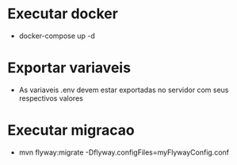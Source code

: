 
# Executar docker
- docker-compose up -d

# Exportar variaveis

- As variaveis .env devem estar exportadas no servidor com seus respectivos valores

# Executar migracao
- mvn flyway:migrate -Dflyway.configFiles=myFlywayConfig.conf